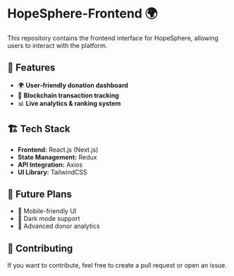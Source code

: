 # HopeSphere-Frontend 🌍  

This repository contains the frontend interface for HopeSphere, allowing users to interact with the platform.  

## 🔗 Features  
- 🌍 **User-friendly donation dashboard**  
- 🔗 **Blockchain transaction tracking**  
- 📊 **Live analytics & ranking system**  

## 🏗️ Tech Stack  
- **Frontend:** React.js (Next.js)  
- **State Management:** Redux  
- **API Integration:** Axios  
- **UI Library:** TailwindCSS  

## 🚀 Future Plans  
- 🔹 Mobile-friendly UI  
- 🔹 Dark mode support  
- 🔹 Advanced donor analytics  

## 🤝 Contributing  
If you want to contribute, feel free to create a pull request or open an issue.

